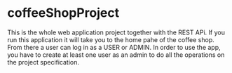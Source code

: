 # coffeeShopProject
This is the whole web application project together with the REST APi. If you run this application it will take you to the home pahe of the coffee
shop. From there a user can log in as a USER or ADMIN. In order to use the app, you have to create at least one user as an admin to do all 
the operations on the project specification.
